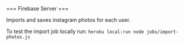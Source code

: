 === Firebase Server ===

Imports and saves instagram photos for each user.

To test the import job locally run: `heroku local:run node jobs/import-photos.js`